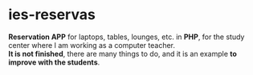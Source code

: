 # ies-reservas
**Reservation APP** for laptops, tables, lounges, etc. in **PHP**, for the study center where I am working as a computer teacher. <br>
**It is not finished**, there are many things to do, and it is an example **to improve with the students**.
